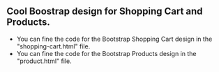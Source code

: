 ## Cool Boostrap design for Shopping Cart and Products.
- You can fine the code for the Bootstrap Shopping Cart design in the "shopping-cart.html" file.
- You can fine the code for the Bootstrap Products design in the "product.html" file.








